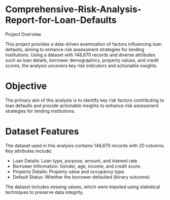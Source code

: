 # Comprehensive-Risk-Analysis-Report-for-Loan-Defaults

Project Overview

This project provides a data-driven examination of factors influencing loan defaults, aiming to enhance risk assessment strategies for lending institutions. Using a dataset with 148,670 records and diverse attributes such as loan details, borrower demographics, property values, and credit scores, the analysis uncovers key risk indicators and actionable insights.

# Objective

The primary aim of this analysis is to identify key risk factors contributing to loan defaults and provide actionable insights to enhance risk assessment strategies for lending institutions.

# Dataset Features

The dataset used in this analysis contains 148,670 records with 20 columns. Key attributes include:

* Loan Details: Loan type, purpose, amount, and interest rate.
* Borrower Information: Gender, age, income, and credit score.
* Property Details: Property value and occupancy type.
* Default Status: Whether the borrower defaulted (binary outcome).

The dataset includes missing values, which were imputed using statistical techniques to preserve data integrity.
